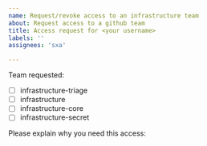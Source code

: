 ```yaml
---
name: Request/revoke access to an infrastructure team
about: Request access to a github team
title: Access request for <your username>
labels: ''
assignees: 'sxa'

---
```

Team requested:

- [ ] infrastructure-triage
- [ ] infrastructure
- [ ] infrastructure-core
- [ ] infrastructure-secret

Please explain why you need this access:
